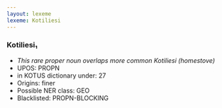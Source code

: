 ```yaml
---
layout: lexeme
lexeme: Kotiliesi
---
```


###  Kotiliesi₁

* _This rare proper noun overlaps more common *Kotiliesi* (homestove)_
* UPOS:  PROPN
* in KOTUS dictionary under:  27
* Origins: finer 
* Possible NER class:  GEO
* Blacklisted:  PROPN-BLOCKING

